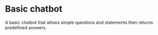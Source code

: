# Basic chatbot
 A basic chatbot that allows simple questions and statements then returns predefined answers.

